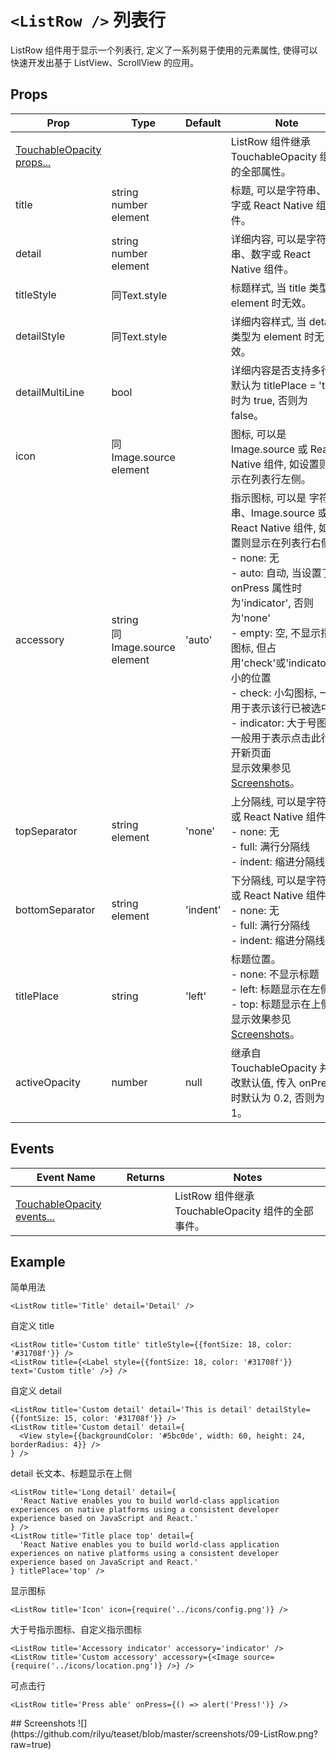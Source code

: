 # `<ListRow />` 列表行
ListRow 组件用于显示一个列表行, 定义了一系列易于使用的元素属性, 使得可以快速开发出基于 ListView、ScrollView 的应用。

## Props
| Prop | Type | Default | Note |
|---|---|---|---|
| [TouchableOpacity props...](https://facebook.github.io/react-native/docs/touchableopacity.html) |  |  | ListRow 组件继承 TouchableOpacity 组件的全部属性。
| title | string<br/>number<br/>element |  | 标题, 可以是字符串、数字或 React Native 组件。
| detail | string<br/>number<br/>element |  | 详细内容, 可以是字符串、数字或 React Native 组件。
| titleStyle | 同Text.style |  | 标题样式, 当 title 类型为 element 时无效。
| detailStyle | 同Text.style |  | 详细内容样式, 当 detail 类型为 element 时无效。
| detailMultiLine | bool |  | 详细内容是否支持多行，默认为 titlePlace = 'top' 时为 true, 否则为 false。
| icon | 同Image.source<br/>element |  | 图标, 可以是 Image.source 或 React Native 组件, 如设置则显示在列表行左侧。
| accessory | string<br/>同Image.source<br/>element | 'auto' | 指示图标, 可以是 字符串、Image.source 或 React Native 组件, 如设置则显示在列表行右侧。<br/>- none: 无<br/>- auto: 自动, 当设置了 onPress 属性时为'indicator', 否则为'none'<br/>- empty: 空, 不显示指示图标, 但占用'check'或'indicator'大小的位置<br/>- check: 小勾图标, 一般用于表示该行已被选中<br/>- indicator: 大于号图标, 一般用于表示点击此行打开新页面<br>显示效果参见[Screenshots](#Screenshots)。
| topSeparator | string<br/>element | 'none' | 上分隔线, 可以是字符串或 React Native 组件。<br/>- none: 无<br/>- full: 满行分隔线<br/>- indent: 缩进分隔线
| bottomSeparator | string<br/>element | 'indent' | 下分隔线, 可以是字符串或 React Native 组件。<br/>- none: 无<br/>- full: 满行分隔线<br/>- indent: 缩进分隔线
| titlePlace | string | 'left' | 标题位置。<br/>- none: 不显示标题<br/>- left: 标题显示在左侧<br/>- top: 标题显示在上侧<br>显示效果参见[Screenshots](#Screenshots)。
| activeOpacity | number | null | 继承自 TouchableOpacity 并修改默认值, 传入 onPress 时默认为 0.2, 否则为 1。

## Events
| Event Name | Returns | Notes |
|---|---|---|
| [TouchableOpacity events...](https://facebook.github.io/react-native/docs/touchableopacity.html) |  | ListRow 组件继承 TouchableOpacity 组件的全部事件。

<!--
## Methods
None.

## Static Props
None.

## Static Methods
None.
-->

## Example
简单用法
```
<ListRow title='Title' detail='Detail' />
```

自定义 title
```
<ListRow title='Custom title' titleStyle={{fontSize: 18, color: '#31708f'}} />
<ListRow title={<Label style={{fontSize: 18, color: '#31708f'}} text='Custom title' />} />
```

自定义 detail
```
<ListRow title='Custom detail' detail='This is detail' detailStyle={{fontSize: 15, color: '#31708f'}} />
<ListRow title='Custom detail' detail={
  <View style={{backgroundColor: '#5bc0de', width: 60, height: 24, borderRadius: 4}} />
} />
```

detail 长文本、标题显示在上侧
```
<ListRow title='Long detail' detail={
  'React Native enables you to build world-class application experiences on native platforms using a consistent developer experience based on JavaScript and React.'
} />
<ListRow title='Title place top' detail={
  'React Native enables you to build world-class application experiences on native platforms using a consistent developer experience based on JavaScript and React.'
} titlePlace='top' />
```

显示图标
```
<ListRow title='Icon' icon={require('../icons/config.png')} />
```

大于号指示图标、自定义指示图标
```
<ListRow title='Accessory indicator' accessory='indicator' />
<ListRow title='Custom accessory' accessory={<Image source={require('../icons/location.png')} />} />
```

可点击行
```
<ListRow title='Press able' onPress={() => alert('Press!')} />
```


<span id="Screenshots" />
## Screenshots
![](https://github.com/rilyu/teaset/blob/master/screenshots/09-ListRow.png?raw=true)
